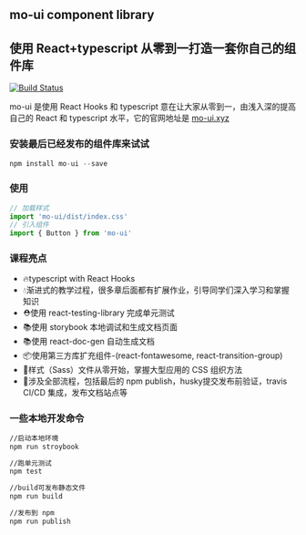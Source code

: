 ## mo-ui component library
## 使用 React+typescript 从零到一打造一套你自己的组件库

[![Build Status](https://travis-ci.com/cjwsohu/mo-ui.svg?token=mHoDqxyxXWX5BSpu8L9y&branch=master)](https://travis-ci.com/cjwsohu/mo-ui)

mo-ui 是使用 React Hooks 和 typescript
意在让大家从零到一，由浅入深的提高自己的 React 和 typescript 水平，它的官网地址是
[mo-ui.xyz](http://mo-ui.xyz)


### 安装最后已经发布的组件库来试试

~~~javascript
npm install mo-ui --save
~~~

### 使用

~~~javascript
// 加载样式
import 'mo-ui/dist/index.css'
// 引入组件
import { Button } from 'mo-ui'
~~~

### 课程亮点

* 🔥typescript with React Hooks
* 💧渐进式的教学过程，很多章后面都有扩展作业，引导同学们深入学习和掌握知识
* ⛑️使用 react-testing-library 完成单元测试
* 📚使用 storybook 本地调试和生成文档页面
* 📚使用 react-doc-gen 自动生成文档
* 📦使用第三方库扩充组件-(react-fontawesome, react-transition-group)
* 🌹样式（Sass）文件从零开始，掌握大型应用的 CSS 组织方法
* 🎉涉及全部流程，包括最后的 npm publish，husky提交发布前验证，travis CI/CD 集成，发布文档站点等

### 一些本地开发命令
~~~bash
//启动本地环境
npm run stroybook

//跑单元测试
npm test

//build可发布静态文件
npm run build

//发布到 npm
npm run publish
~~~